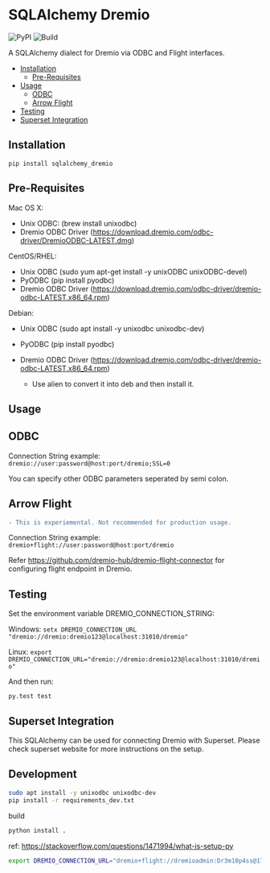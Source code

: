 # SQLAlchemy Dremio


![PyPI](https://img.shields.io/pypi/v/sqlalchemy_dremio.svg)
![Build](https://github.com/narendrans/sqlalchemy_dremio/workflows/Build/badge.svg)

A SQLAlchemy dialect for Dremio via ODBC and Flight interfaces.

<!--ts-->
   * [Installation](#installation)
      * [Pre-Requisites](#pre-requisites)
   * [Usage](#usage)
      * [ODBC](#odbc)
      * [Arrow Flight](#arrow-flight)
   * [Testing](#testing)
   * [Superset Integration](#superset-integration)
<!--te-->

Installation
------------

`pip install sqlalchemy_dremio`

Pre-Requisites
--------------

Mac OS X:

* Unix ODBC: (brew install unixodbc)
* Dremio ODBC Driver (https://download.dremio.com/odbc-driver/DremioODBC-LATEST.dmg)

CentOS/RHEL:

* Unix ODBC (sudo yum apt-get install -y unixODBC unixODBC-devel)
* PyODBC (pip install pyodbc)
* Dremio ODBC Driver (https://download.dremio.com/odbc-driver/dremio-odbc-LATEST.x86_64.rpm)

Debian:

* Unix ODBC (sudo apt install -y unixodbc unixodbc-dev)
* PyODBC (pip install pyodbc)
* Dremio ODBC Driver (https://download.dremio.com/odbc-driver/dremio-odbc-LATEST.x86_64.rpm)

    * Use alien to convert it into deb and then install it.

Usage
------------

ODBC
-------
Connection String example:
`dremio://user:password@host:port/dremio;SSL=0`

You can specify other ODBC parameters seperated by semi colon.

Arrow Flight
------
```diff
- This is experiemental. Not recommended for production usage.
```

Connection String example:
`dremio+flight://user:password@host:port/dremio`

Refer https://github.com/dremio-hub/dremio-flight-connector for configuring flight endpoint in Dremio.

Testing
------------

Set the environment variable DREMIO_CONNECTION_STRING:

Windows:
`setx DREMIO_CONNECTION_URL "dremio://dremio:dremio123@localhost:31010/dremio"`

Linux:
`export DREMIO_CONNECTION_URL="dremio://dremio:dremio123@localhost:31010/dremio"`

And then run:

`py.test test`

Superset Integration
-------------

This SQLAlchemy can be used for connecting Dremio with Superset. Please check superset website for more instructions on the setup.

Development
-------------

```sh
sudo apt install -y unixodbc unixodbc-dev
pip install -r requirements_dev.txt
```

build

```sh
python install .
```
ref: https://stackoverflow.com/questions/1471994/what-is-setup-py

```sh
export DREMIO_CONNECTION_URL="dremio+flight://dremioadmin:Dr3m10p4ss@172.31.16.20:32010/dremio"
```